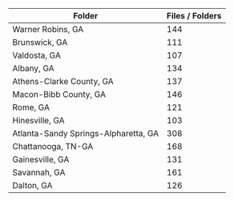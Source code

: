 | Folder                               |   Files / Folders |
|--------------------------------------|-------------------|
| Warner Robins, GA                    |               144 |
| Brunswick, GA                        |               111 |
| Valdosta, GA                         |               107 |
| Albany, GA                           |               134 |
| Athens-Clarke County, GA             |               137 |
| Macon-Bibb County, GA                |               146 |
| Rome, GA                             |               121 |
| Hinesville, GA                       |               103 |
| Atlanta-Sandy Springs-Alpharetta, GA |               308 |
| Chattanooga, TN-GA                   |               168 |
| Gainesville, GA                      |               131 |
| Savannah, GA                         |               161 |
| Dalton, GA                           |               126 |